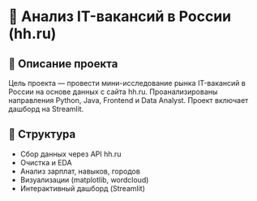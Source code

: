 # 💼 Анализ IT-вакансий в России (hh.ru)

## 📌 Описание проекта
Цель проекта — провести мини-исследование рынка IT-вакансий в России на основе данных с сайта hh.ru.
Проанализированы направления Python, Java, Frontend и Data Analyst. Проект включает дашборд на Streamlit.

## 📂 Структура
- Сбор данных через API hh.ru
- Очистка и EDA
- Анализ зарплат, навыков, городов
- Визуализации (matplotlib, wordcloud)
- Интерактивный дашборд (Streamlit)
